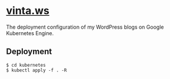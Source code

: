 # [vinta.ws](https://vinta.ws/)

The deployment configuration of my WordPress blogs on Google Kubernetes Engine.

## Deployment

```console
$ cd kubernetes
$ kubectl apply -f . -R
```
